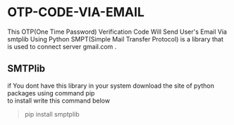 # OTP-CODE-VIA-EMAIL
This OTP(One Time Password) Verification Code Will Send User's Email Via smtplib Using Python SMPT(Simple Mail Transfer Protocol) is a library that is used to connect server gmail.com .

## SMTPlib
if You dont have this library in your system download the site of python packages using command pip <br>
to install write this command below <br>
> pip install smptplib
